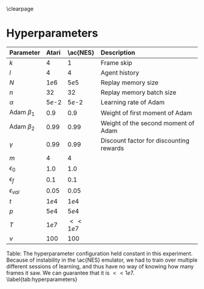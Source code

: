 \clearpage

# Hyperparameters

| Parameter        | Atari        | \ac{NES}   | Description
|:-----------------|:-------------|:-----------|:-----
| $k$              | $4$          | $1$        | Frame skip
| $l$              | $4$          | $4$        | Agent history
| $N$              | $1e6$        | $5e5$      | Replay memory size
| $n$              | $32$         | $32$       | Replay memory batch size
| $\alpha$         | $5e$-$2$     | $5e$-$2$   | Learning rate of Adam
| Adam $\beta_1$   | $0.9$        | $0.9$      | Weight of first moment of Adam
| Adam $\beta_2$   | $0.99$       | $0.99$     | Weight of the second moment of Adam
| $\gamma$         | $0.99$       | $0.99$     | Discount factor for discounting rewards
| $m$              | $4$          | $4$        |
| $\epsilon_0$     | $1.0$        | $1.0$      |
| $\epsilon_f$     | $0.1$        | $0.1$      |
| $\epsilon_{val}$ | $0.05$       | $0.05$     |
| $t$              | $1e4$        | $1e4$      |
| $p$              | $5e4$        | $5e4$      |
| $T$              | $1e7$        | $<< 1e7$   |
| $v$              | $100$        | $100$      |

Table: The hyperparameter configuration held constant in this experiment.
Because of instability in the \ac{NES} emulator, we had to train over multiple
different sessions of learning, and thus have no way of knowing how many
frames it saw. We can guarantee that it is $<< 1e7$.
\label{tab:hyperparameters}
